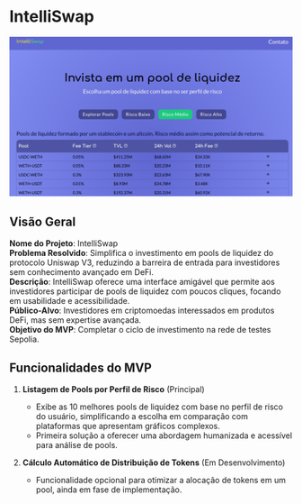# IntelliSwap

![IntelliSwap - Investa em Pools de Liquidez de forma simples](https://github.com/duccini/intelliswap/blob/main/intelliswap.png)

## Visão Geral

**Nome do Projeto**: IntelliSwap  
**Problema Resolvido**: Simplifica o investimento em pools de liquidez do protocolo Uniswap V3, reduzindo a barreira de entrada para investidores sem conhecimento avançado em DeFi.  
**Descrição**: IntelliSwap oferece uma interface amigável que permite aos investidores participar de pools de liquidez com poucos cliques, focando em usabilidade e acessibilidade.  
**Público-Alvo**: Investidores em criptomoedas interessados em produtos DeFi, mas sem expertise avançada.  
**Objetivo do MVP**: Completar o ciclo de investimento na rede de testes Sepolia.

## Funcionalidades do MVP

1. **Listagem de Pools por Perfil de Risco** (Principal)

   - Exibe as 10 melhores pools de liquidez com base no perfil de risco do usuário, simplificando a escolha em comparação com plataformas que apresentam gráficos complexos.
   - Primeira solução a oferecer uma abordagem humanizada e acessível para análise de pools.

2. **Cálculo Automático de Distribuição de Tokens** (Em Desenvolvimento)
   - Funcionalidade opcional para otimizar a alocação de tokens em um pool, ainda em fase de implementação.
